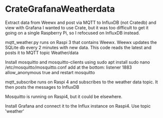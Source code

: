 # CrateGrafanaWeatherdata

Extract data from Weewx and post via MQTT to InfluxDB (not Cratedb) and view with Grafana
I wanted to use Crate, but it was too difficult to get it going on a single Raspberry Pi, so I refocused on InfluxDB instead.

mqtt_weather.py runs on Raspi 3 that contains Weewx. Weewx updates the SQLite db every 2 minutes with new data. This code reads the latest and posts it to MQTT topic Weather/data

Install mosquitto and mosquitto-clients using sudo apt install
   sudo nano /etc/mosquitto/mosquitto.conf
add at the bottom:
   listener 1883
   allow_anonymous true
and restart mosquitto

mqtt_subscribe runs on Raspi 4 and subscribes to the weather data topic. It then posts the messages to InfluxDB

Mosquitto is running on Raspi4, but it could be elsewhere.

Install Grafana and connect it to the Influx instance on Raspi4. Use topic 'weather'

